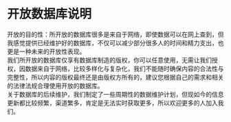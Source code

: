 # 开放数据库说明
开放的目的性：所开放的数据库很多是来自于网络，即使数据可以在网上查到，但我感觉提供已经维护好的数据库，不仅可以减少部分很多人的时间和精力支出，也更是一种未来的开放性表现。<br>
我们所开放的数据库仅享有数据库制造的版权，你可以任意使用，无需让我们授权，因数据来自于网络，比较多样化与复杂化，我们不能随时确保内容的合法性与完整性，所以内容的版权最终还是由版权方所有的，建议您根据自己的需求和相关的法律法规合理使用开放的数据库。<br>
关于数据库的后续维护，我们制定了一些周期性的数据维护计划，但现如今的信息更新都比较频繁，渠道繁多，肯定是无法实时获取更多，所以欢迎更多的人加入我们。
